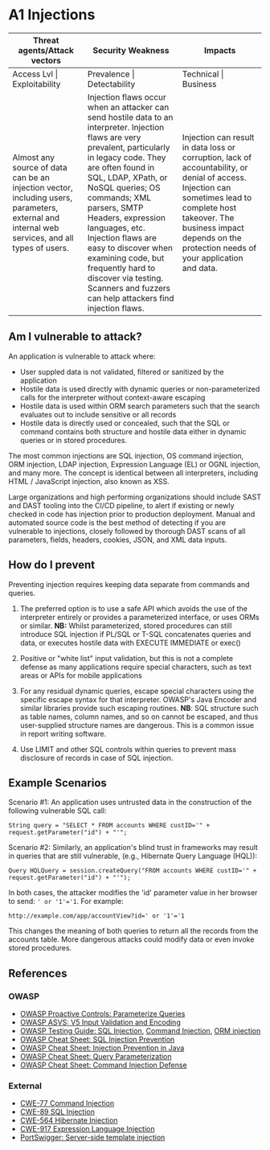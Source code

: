 # A1 Injections

| Threat agents/Attack vectors | Security Weakness           | Impacts               |
| -- | -- | -- |
| Access Lvl \| Exploitability | Prevalence \| Detectability | Technical \| Business |
| Almost any source of data can be an injection vector, including users, parameters, external and internal web services, and all types of users. | Injection flaws occur when an attacker can send hostile data to an interpreter. Injection flaws are very prevalent, particularly in legacy code. They are often found in SQL, LDAP, XPath, or NoSQL queries; OS commands; XML parsers, SMTP Headers, expression languages, etc. Injection flaws are easy to discover when examining code, but frequently hard to discover via testing. Scanners and fuzzers can help attackers find injection flaws. | Injection can result in data loss or corruption, lack of accountability, or denial of access. Injection can sometimes lead to complete host takeover. The business impact depends on the protection needs of your application and data. |

## Am I vulnerable to attack?

An application is vulnerable to attack where:

* User suppled data is not validated, filtered or sanitized by the application
* Hostile data is used directly with dynamic queries or non-parameterized calls for the interpreter without context-aware escaping
* Hostile data is used within ORM search parameters such that the search evaluates out to include sensitive or all records
* Hostile data is directly used or concealed, such that the SQL or command contains both structure and hostile data either in dynamic queries or in stored procedures. 

The most common injections are SQL injection, OS command injection, ORM injection, LDAP injection, Expression Language (EL) or OGNL injection, and many more. The concept is identical between all interpreters, including HTML / JavaScript injection, also known as XSS. 

Large organizations and high performing organizations should include SAST and DAST tooling into the CI/CD pipeline, to alert if existing or newly checked in code has injection prior to production deployment. Manual and automated source code is the best method of detecting if you are vulnerable to injections, closely followed by thorough DAST scans of all parameters, fields, headers, cookies, JSON, and XML data inputs. 

## How do I prevent 

Preventing injection requires keeping data separate from commands and queries.

1. The preferred option is to use a safe API which avoids the use of the interpreter entirely or provides a parameterized interface, or uses ORMs or similar. **NB:** Whilst parameterized, stored procedures can still introduce SQL injection if PL/SQL or T-SQL concatenates queries and data, or executes hostile data with EXECUTE IMMEDIATE or exec()

2. Positive or "white list" input validation, but this is not a complete defense as many applications require special characters, such as text areas or APIs for mobile applications

3. For any residual dynamic queries, escape special characters using the specific escape syntax for that interpreter. OWASP's Java Encoder and similar libraries provide such escaping routines. **NB**: SQL structure such as table names, column names, and so on cannot be escaped, and thus user-supplied structure names are dangerous. This is a common issue in report writing software. 

4. Use LIMIT and other SQL controls within queries to prevent mass disclosure of records in case of SQL injection.


## Example Scenarios

Scenario #1: An application uses untrusted data in the construction of the following vulnerable SQL call:

`String query = "SELECT * FROM accounts WHERE custID='" + request.getParameter("id") + "'";`

Scenario #2: Similarly, an application's blind trust in frameworks may result in queries that are still vulnerable, (e.g., Hibernate Query Language (HQL)):

`Query HQLQuery = session.createQuery("FROM accounts WHERE custID='" + request.getParameter("id") + "'");`

In both cases, the attacker modifies the 'id' parameter value in her browser to send:  `' or '1'='1`. For example: 

`http://example.com/app/accountView?id=' or '1'='1`

This changes the meaning of both queries to return all the records from the accounts table.  More dangerous attacks could modify data or even invoke stored procedures.

## References

### OWASP

* [OWASP Proactive Controls: Parameterize Queries](https://www.owasp.org/index.php/OWASP_Proactive_Controls#2:_Parameterize_Queries)
* [OWASP ASVS: V5 Input Validation and Encoding](https://www.owasp.org/index.php/Category:OWASP_Application_Security_Verification_Standard_Project)
* [OWASP Testing Guide: SQL Injection](https://www.owasp.org/index.php/Testing_for_SQL_Injection_(OTG-INPVAL-005)), [Command Injection](https://www.owasp.org/index.php/Testing_for_Command_Injection_(OTG-INPVAL-013)), [ORM injection](https://www.owasp.org/index.php/Testing_for_ORM_Injection_(OTG-INPVAL-007))
* [OWASP Cheat Sheet: SQL Injection Prevention](https://www.owasp.org/index.php/SQL_Injection_Prevention_Cheat_Sheet)
* [OWASP Cheat Sheet: Injection Prevention in Java](https://www.owasp.org/index.php/Injection_Prevention_Cheat_Sheet_in_Java)
* [OWASP Cheat Sheet: Query Parameterization](https://www.owasp.org/index.php/Query_Parameterization_Cheat_Sheet)
* [OWASP Cheat Sheet: Command Injection Defense](https://www.owasp.org/index.php/Command_Injection_Defense_Cheat_Sheet)

### External

* [CWE-77 Command Injection](https://cwe.mitre.org/data/definitions/77.html)
* [CWE-89 SQL Injection](https://cwe.mitre.org/data/definitions/89.html)
* [CWE-564 Hibernate Injection](https://cwe.mitre.org/data/definitions/564.html)
* [CWE-917 Expression Language Injection](https://cwe.mitre.org/data/definitions/917.html)
* [PortSwigger: Server-side template injection](https://portswigger.net/knowledgebase/issues/details/00101080_serversidetemplateinjection)
